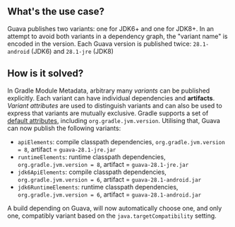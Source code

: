 ## What's the use case?

Guava publishes two variants: one for JDK6+ and one for JDK8+.
In an attempt to avoid both variants in a dependency graph, the "variant name" is encoded in the version.
Each Guava version is published twice: `28.1-android` (JDK6) and `28.1-jre` (JDK8)

## How is it solved?

In Gradle Module Metadata, arbitrary many _variants_ can be published explicitly.
Each variant can have individual dependencies and **artifacts**.
_Variant attributes_ are used to distinguish variants and can also be used to express that variants are mutually exclusive.
Gradle supports a set of [default attributes](https://docs.gradle.org/release-nightly/userguide/variant_attributes.html), including `org.gradle.jvm.version`.
Utilising that, Guava can now publish the following variants:

- `apiElements`: compile classpath dependencies, `org.gradle.jvm.version = 8`, artifact = `guava-28.1-jre.jar`
- `runtimeElements`: runtime classpath dependencies, `org.gradle.jvm.version = 8`, artifact = `guava-28.1-jre.jar`
- `jdk6ApiElements`: compile classpath dependencies, `org.gradle.jvm.version = 6`, artifact = `guava-28.1-android.jar`
- `jdk6RuntimeElements`: runtime classpath dependencies, `org.gradle.jvm.version = 6`, artifact = `guava-28.1-android.jar`

A build depending on Guava, will now automatically choose one, and only one, compatibly variant based on the `java.targetCompatibility` setting.
